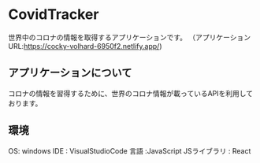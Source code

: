 # CovidTracker

世界中のコロナの情報を取得するアプリケーションです。
（アプリケーションURL:https://cocky-volhard-6950f2.netlify.app/)

## アプリケーションについて
コロナの情報を習得するために、世界のコロナ情報が載っているAPIを利用しております。

## 環境
OS: windows
IDE : VisualStudioCode
言語 :JavaScript
JSライブラリ : React
